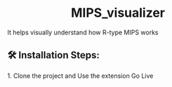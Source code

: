 <h1 align="center" id="title">MIPS_visualizer</h1>

<p id="description">It helps visually understand how R-type MIPS works</p>

<h2>🛠️ Installation Steps:</h2>

<p>1. Clone the project and Use the extension Go Live</p>
